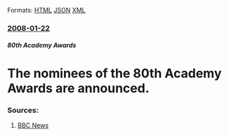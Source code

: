
Formats: [HTML](/news/2008/01/22/the-nominees-of-the-80th-academy-awards-are-announced.html)  [JSON](/news/2008/01/22/the-nominees-of-the-80th-academy-awards-are-announced.json)  [XML](/news/2008/01/22/the-nominees-of-the-80th-academy-awards-are-announced.xml)  

### [2008-01-22](/news/2008/01/22/index.md)

##### 80th Academy Awards
#  The nominees of the 80th Academy Awards are announced. 




### Sources:

1. [BBC News](http://news.bbc.co.uk/2/hi/entertainment/7202652.stm)
